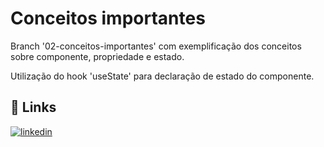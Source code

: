 # Conceitos importantes

Branch '02-conceitos-importantes' com exemplificação dos conceitos sobre componente, propriedade e estado.

Utilização do hook 'useState' para declaração de estado do componente.

## 🔗 Links

[![linkedin](https://img.shields.io/badge/linkedin-0A66C2?style=for-the-badge&logo=linkedin&logoColor=white)](https://www.linkedin.com/in/vitorgonzaga/)
